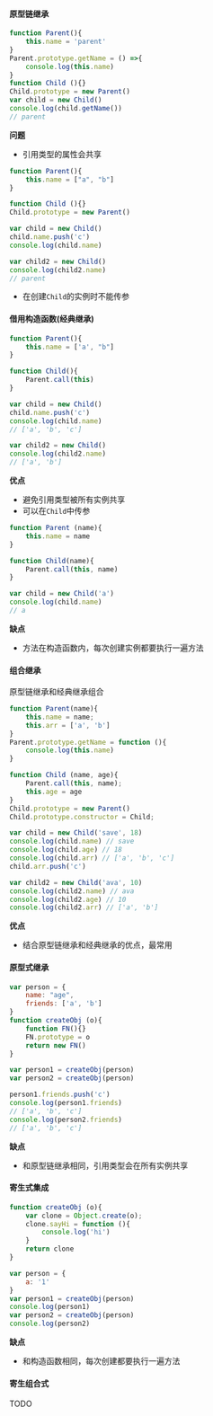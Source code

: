#### 原型链继承
```javascript
function Parent(){
	this.name = 'parent'
}
Parent.prototype.getName = () =>{
	console.log(this.name)
}
function Child (){}
Child.prototype = new Parent()
var child = new Child()
console.log(child.getName())
// parent
```
**问题**
- 引用类型的属性会共享
```javascript
function Parent(){
	this.name = ["a", "b"]
}

function Child (){}
Child.prototype = new Parent()

var child = new Child()
child.name.push('c')
console.log(child.name)

var child2 = new Child()
console.log(child2.name)
// parent
```
- 在创建`Child`的实例时不能传参

#### 借用构造函数(经典继承)
```javascript
function Parent(){
	this.name = ['a', "b"]
}

function Child(){
	Parent.call(this)
}

var child = new Child()
child.name.push('c')
console.log(child.name)
// ['a', 'b', 'c']

var child2 = new Child()
console.log(child2.name)
// ['a', 'b']
```
**优点**
* 避免引用类型被所有实例共享
* 可以在`Child`中传参
```javascript
function Parent (name){
	this.name = name
}

function Child(name){
	Parent.call(this, name)
}

var child = new Child('a')
console.log(child.name)
// a
```
**缺点**
- 方法在构造函数内，每次创建实例都要执行一遍方法

#### 组合继承
原型链继承和经典继承组合
```javascript
function Parent(name){
	this.name = name;
	this.arr = ['a', 'b']
}
Parent.prototype.getName = function (){
	console.log(this.name)
}

function Child (name, age){
	Parent.call(this, name);
	this.age = age
}
Child.prototype = new Parent()
Child.prototype.constructor = Child;

var child = new Child('save', 18)
console.log(child.name) // save
console.log(child.age) // 18
console.log(child.arr) // ['a', 'b', 'c']
child.arr.push('c')

var child2 = new Child('ava', 10)
console.log(child2.name) // ava
console.log(child2.age) // 10
console.log(child2.arr) // ['a', 'b']
```
**优点**
- 结合原型链继承和经典继承的优点，最常用

#### 原型式继承
```javascript
var person = {
	name: "age",
	friends: ['a', 'b']
}
function createObj (o){
	function FN(){}
	FN.prototype = o
	return new FN()
}

var person1 = createObj(person)
var person2 = createObj(person)

person1.friends.push('c')
console.log(person1.friends)
// ['a', 'b', 'c']
console.log(person2.friends)
// ['a', 'b', 'c']
```
**缺点**
- 和原型链继承相同，引用类型会在所有实例共享

#### 寄生式集成
```javascript
function createObj (o){
	var clone = Object.create(o);
	clone.sayHi = function (){
		console.log('hi')
	}
	return clone
}

var person = {
	a: '1'
}
var person1 = createObj(person)
console.log(person1)
var person2 = createObj(person)
console.log(person2)
```
**缺点**
- 和构造函数相同，每次创建都要执行一遍方法

#### 寄生组合式
TODO